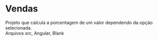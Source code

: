 # Vendas
Projeto que calcula a porcentagem de um valor dependendo da opção selecionada. <br>
Arquivos src, Angular, Blank
